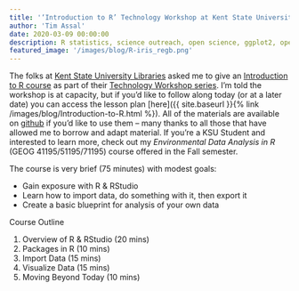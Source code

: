 ```yaml
---
title: '‘Introduction to R’ Technology Workshop at Kent State University'
author: 'Tim Assal'
date: 2020-03-09 00:00:00
description: R statistics, science outreach, open science, ggplot2, open source
featured_image: '/images/blog/R-iris_regb.png'
---
```


The folks at [Kent State University Libraries](https://www.library.kent.edu/) asked me to give an [Introduction to R course](https://training.kent.edu/coursedetail.php?courseid=1208) as part of their [Technology Workshop series](https://www.kent.edu/it/technology-workshops). I’m told the workshop is at capacity, but if you’d like to follow along today (or at a later date) you can access the lesson plan [here]({{ site.baseurl }}{% link /images/blog/Introduction-to-R.html %}). All of the materials are available on [github](https://github.com/tjassal/Rworkshop) if you’d like to use them – many thanks to all those that have allowed me to borrow and adapt material. If you’re a KSU Student and interested to learn more, check out my *Environmental Data Analysis in R* (GEOG 41195/51195/71195) course offered in the Fall semester.

The course is very brief (75 minutes) with modest goals:

+ Gain exposure with R & RStudio
+ Learn how to import data, do something with it, then export it
+ Create a basic blueprint for analysis of your own data

Course Outline
1. Overview of R & RStudio (20 mins)
2. Packages in R (10 mins)
3. Import Data (15 mins)
4. Visualize Data (15 mins)
5. Moving Beyond Today (10 mins)

